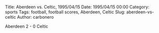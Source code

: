 Title: Aberdeen vs. Celtic, 1995/04/15
Date: 1995/04/15 00:00
Category: sports
Tags: football, football scores, Aberdeen, Celtic
Slug: aberdeen-vs-celtic
Author: carbonero


Aberdeen 2 - 0 Celtic
